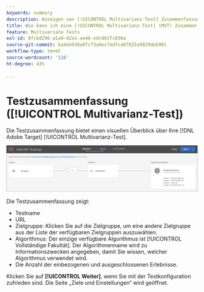 ```yaml
---
keywords: summary
description: Anzeigen von [!UICONTROL Multivarianz-Test] Zusammenfassung der Aktivität (MVT), die einen visuellen Überblick über Ihre Aktivität in [!DNL Adobe Target].
title: Wie kann ich eine [!UICONTROL Multivarianz-Test] (MVT) Zusammenfassung der Aktivität
feature: Multivariate Tests
exl-id: 8fcbd296-a1a9-42a1-ae46-edc861fc036a
source-git-commit: ba4eb936a0fcf3a8ec7ed7ca87625a9829deb901
workflow-type: tm+mt
source-wordcount: '116'
ht-degree: 43%

---
```


# Testzusammenfassung ([!UICONTROL Multivarianz-Test])

Die Testzusammenfassung bietet einen visuellen Überblick über Ihre [!DNL Adobe Target] [!UICONTROL Multivarianz-Test].

![Dialogfeld „Testzusammenfassung“](/help/main/c-activities/c-multivariate-testing/t-create-multivariate-test/assets/summary2new.png)

Die Testzusammenfassung zeigt:

* Testname
* URL
* Zielgruppe: Klicken Sie auf die Zielgruppe, um eine andere Zielgruppe aus der Liste der verfügbaren Zielgruppen auszuwählen.
* Algorithmus: Der einzige verfügbare Algorithmus ist [!UICONTROL Vollständige Fakultät]. Der Algorithmenname wird zu Informationszwecken angegeben, damit Sie wissen, welcher Algorithmus verwendet wird.
* Die Anzahl der einbezogenen und ausgeschlossenen Erlebnisse.

Klicken Sie auf **[!UICONTROL Weiter]**, wenn Sie mit der Testkonfiguration zufrieden sind. Die Seite „Ziele und Einstellungen“ wird geöffnet.
